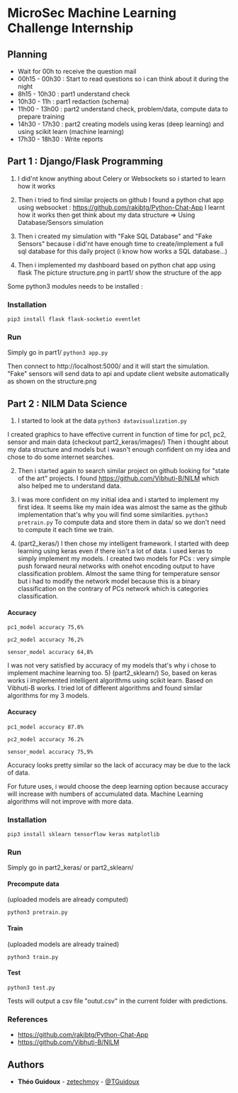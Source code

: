 # MicroSec Machine Learning Challenge Internship

## Planning
* Wait for 00h to receive the question mail
* 00h15   -   00h30   : Start to read questions so i can think about it during the night
* 8h15    -   10h30   : part1 understand check
* 10h30   -   11h     : part1 redaction (schema)
* 11h00   -   13h00   : part2 understand check, problem/data, compute data to prepare training
* 14h30   -   17h30   : part2 creating models using keras (deep learning) and using scikit learn (machine learning)
* 17h30   -   18h30   : Write reports

## Part 1 : Django/Flask Programming
1) I did'nt know anything about Celery or Websockets so i started to learn how it works

2) Then i tried to find similar projects on github
I found a python chat app using websocket : https://github.com/rakibtg/Python-Chat-App
I learnt how it works then get think about my data structure => Using Database/Sensors simulation

3) Then i created my simulation with "Fake SQL Database" and "Fake Sensors" because i did'nt have enough time to create/implement a full sql database for this daily project (i know how works a SQL database...)

4) Then i implemented my dashboard based on python chat app using flask
The picture structure.png in part1/ show the structure of the app

Some python3 modules needs to be installed :
### Installation
`pip3 install flask flask-socketio eventlet`
### Run
Simply go in part1/
`python3 app.py`

Then connect to http://localhost:5000/ and it will start the simulation.
"Fake" sensors will send data to api and update client website automatically as shown on the structure.png

## Part 2 : NILM Data Science
1) I started to look at the data
`python3 datavisualization.py`

I created graphics to have effective current in function of time for pc1, pc2, sensor and main data (checkout part2_keras/images/)
Then i thought about my data structure and models but i wasn't enough confident on my idea and chose to do some internet searches.

2) Then i started again to search similar project on github looking for "state of the art" projects.
I found https://github.com/Vibhuti-B/NILM which also helped me to understand data.

3) I was more confident on my initial idea and i started to implement my first idea. It seems like my main idea was almost the same as the github implementation that's why you will find some similarities.
`python3 pretrain.py`
To compute data and store them in data/ so we don't need to compute it each time we train.

4) (part2_keras/) I then chose my intelligent framework. I started with deep learning using keras even if there isn't a lot of data. I used keras to simply implement my models.
I created two models for PCs : very simple push forward neural networks with onehot encoding output to have classification problem. Almost the same thing for temperature sensor but i had to modify the network model because this is a binary classification on the contrary of PCs network which is categories classification.

#### Accuracy
`pc1_model accuracy 75,6%`

`pc2_model accuracy 76,2%`

`sensor_model accuracy 64,8%`

I was not very satisfied by accuracy of my models that's why i chose to implement machine learning too.
5) (part2_sklearn/) So, based on keras works i implemented intelligent algorithms using scikit learn.
Based on Vibhuti-B works. I tried lot of different algorithms and found similar algorithms for my 3 models.

#### Accuracy
`pc1_model accuracy 87.8%`

`pc2_model accuracy 76.2%`

`sensor_model accuracy 75,9%`

Accuracy looks pretty similar so the lack of accuracy may be due to the lack of data.

For future uses, i would choose the deep learning option because accuracy will increase with numbers of accumulated data. Machine Learning algorithms will not improve with more data.

### Installation
`pip3 install sklearn tensorflow keras matplotlib`
### Run
Simply go in part2_keras/ or part2_sklearn/

#### Precompute data
(uploaded models are already computed)


`python3 pretrain.py`

#### Train
(uploaded models are already trained)


`python3 train.py`

#### Test


`python3 test.py`


Tests will output a csv file "outut.csv" in the current folder with predictions.

### References
* https://github.com/rakibtg/Python-Chat-App
* https://github.com/Vibhuti-B/NILM

## Authors

* **Théo Guidoux** - [zetechmoy](https://github.com/zetechmoy) - [@TGuidoux](https://twitter.com/TGuidoux)

